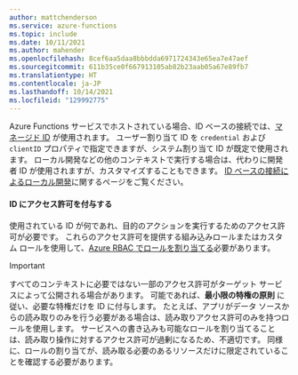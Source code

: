 ```yaml
---
author: mattchenderson
ms.service: azure-functions
ms.topic: include
ms.date: 10/11/2021
ms.author: mahender
ms.openlocfilehash: 8cef6aa5daa8bbbdda6971724343e65ea7e47aef
ms.sourcegitcommit: 611b35ce0f667913105ab82b23aab05a67e89fb7
ms.translationtype: HT
ms.contentlocale: ja-JP
ms.lasthandoff: 10/14/2021
ms.locfileid: "129992775"
---
```

Azure Functions サービスでホストされている場合、ID ベースの接続では、[マネージド ID](../articles/app-service/overview-managed-identity.md?toc=%2fazure%2fazure-functions%2ftoc.json) が使用されます。 ユーザー割り当て ID を `credential` および `clientID` プロパティで指定できますが、システム割り当て ID が既定で使用されます。 ローカル開発などの他のコンテキストで実行する場合は、代わりに開発者 ID が使用されますが、カスタマイズすることもできます。 [ID ベースの接続によるローカル開発](../articles/azure-functions/functions-reference.md#local-development-with-identity-based-connections)に関するページをご覧ください。

#### <a name="grant-permission-to-the-identity"></a>ID にアクセス許可を付与する

使用されている ID が何であれ、目的のアクションを実行するためのアクセス許可が必要です。 これらのアクセス許可を提供する組み込みロールまたはカスタム ロールを使用して、[Azure RBAC でロールを割り当てる](../articles/role-based-access-control/role-assignments-steps.md)必要があります。

> [!IMPORTANT]
> すべてのコンテキストに必要ではない一部のアクセス許可がターゲット サービスによって公開される場合があります。 可能であれば、**最小限の特権の原則** に従い、必要な特権だけを ID に付与します。 たとえば、アプリがデータ ソースからの読み取りのみを行う必要がある場合は、読み取りアクセス許可のみを持つロールを使用します。 サービスへの書き込みも可能なロールを割り当てることは、読み取り操作に対するアクセス許可が過剰になるため、不適切です。 同様に、ロールの割り当てが、読み取る必要のあるリソースだけに限定されていることを確認する必要があります。
